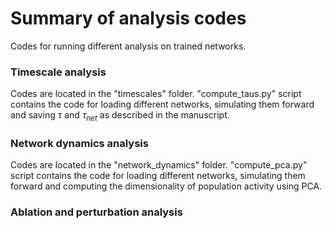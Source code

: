 # Summary of analysis codes

Codes for running different analysis on trained networks.


### Timescale analysis
Codes are located in the "timescales" folder. "compute_taus.py" script contains the code for loading different networks, simulating them forward and saving $\tau$ and $\tau_{net}$ as described in the manuscript.

### Network dynamics analysis
Codes are located in the "network_dynamics" folder. "compute_pca.py" script contains the code for loading different networks, simulating them forward and computing the dimensionality of population activity using PCA.

### Ablation and perturbation analysis